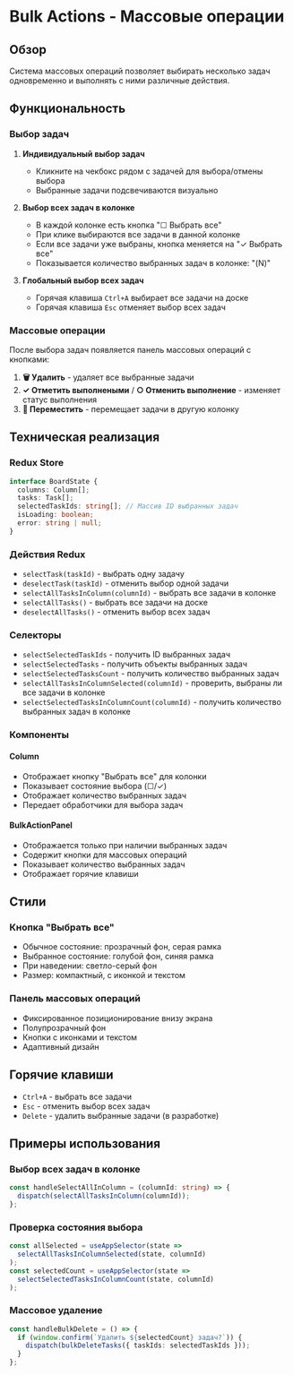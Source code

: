 # Bulk Actions - Массовые операции

## Обзор

Система массовых операций позволяет выбирать несколько задач одновременно и выполнять с ними различные действия.

## Функциональность

### Выбор задач

1. **Индивидуальный выбор задач**
   - Кликните на чекбокс рядом с задачей для выбора/отмены выбора
   - Выбранные задачи подсвечиваются визуально

2. **Выбор всех задач в колонке**
   - В каждой колонке есть кнопка "☐ Выбрать все"
   - При клике выбираются все задачи в данной колонке
   - Если все задачи уже выбраны, кнопка меняется на "✓ Выбрать все"
   - Показывается количество выбранных задач в колонке: "(N)"

3. **Глобальный выбор всех задач**
   - Горячая клавиша `Ctrl+A` выбирает все задачи на доске
   - Горячая клавиша `Esc` отменяет выбор всех задач

### Массовые операции

После выбора задач появляется панель массовых операций с кнопками:

1. **🗑️ Удалить** - удаляет все выбранные задачи
2. **✓ Отметить выполнеными** / **○ Отменить выполнение** - изменяет статус выполнения
3. **📁 Переместить** - перемещает задачи в другую колонку

## Техническая реализация

### Redux Store

```typescript
interface BoardState {
  columns: Column[];
  tasks: Task[];
  selectedTaskIds: string[]; // Массив ID выбранных задач
  isLoading: boolean;
  error: string | null;
}
```

### Действия Redux

- `selectTask(taskId)` - выбрать одну задачу
- `deselectTask(taskId)` - отменить выбор одной задачи
- `selectAllTasksInColumn(columnId)` - выбрать все задачи в колонке
- `selectAllTasks()` - выбрать все задачи на доске
- `deselectAllTasks()` - отменить выбор всех задач

### Селекторы

- `selectSelectedTaskIds` - получить ID выбранных задач
- `selectSelectedTasks` - получить объекты выбранных задач
- `selectSelectedTasksCount` - получить количество выбранных задач
- `selectAllTasksInColumnSelected(columnId)` - проверить, выбраны ли все задачи в колонке
- `selectSelectedTasksInColumnCount(columnId)` - получить количество выбранных задач в колонке

### Компоненты

#### Column
- Отображает кнопку "Выбрать все" для колонки
- Показывает состояние выбора (☐/✓)
- Отображает количество выбранных задач
- Передает обработчики для выбора задач

#### BulkActionPanel
- Отображается только при наличии выбранных задач
- Содержит кнопки для массовых операций
- Показывает количество выбранных задач
- Отображает горячие клавиши

## Стили

### Кнопка "Выбрать все"
- Обычное состояние: прозрачный фон, серая рамка
- Выбранное состояние: голубой фон, синяя рамка
- При наведении: светло-серый фон
- Размер: компактный, с иконкой и текстом

### Панель массовых операций
- Фиксированное позиционирование внизу экрана
- Полупрозрачный фон
- Кнопки с иконками и текстом
- Адаптивный дизайн

## Горячие клавиши

- `Ctrl+A` - выбрать все задачи
- `Esc` - отменить выбор всех задач
- `Delete` - удалить выбранные задачи (в разработке)

## Примеры использования

### Выбор всех задач в колонке
```typescript
const handleSelectAllInColumn = (columnId: string) => {
  dispatch(selectAllTasksInColumn(columnId));
};
```

### Проверка состояния выбора
```typescript
const allSelected = useAppSelector(state => 
  selectAllTasksInColumnSelected(state, columnId)
);
const selectedCount = useAppSelector(state => 
  selectSelectedTasksInColumnCount(state, columnId)
);
```

### Массовое удаление
```typescript
const handleBulkDelete = () => {
  if (window.confirm(`Удалить ${selectedCount} задач?`)) {
    dispatch(bulkDeleteTasks({ taskIds: selectedTaskIds }));
  }
};
``` 